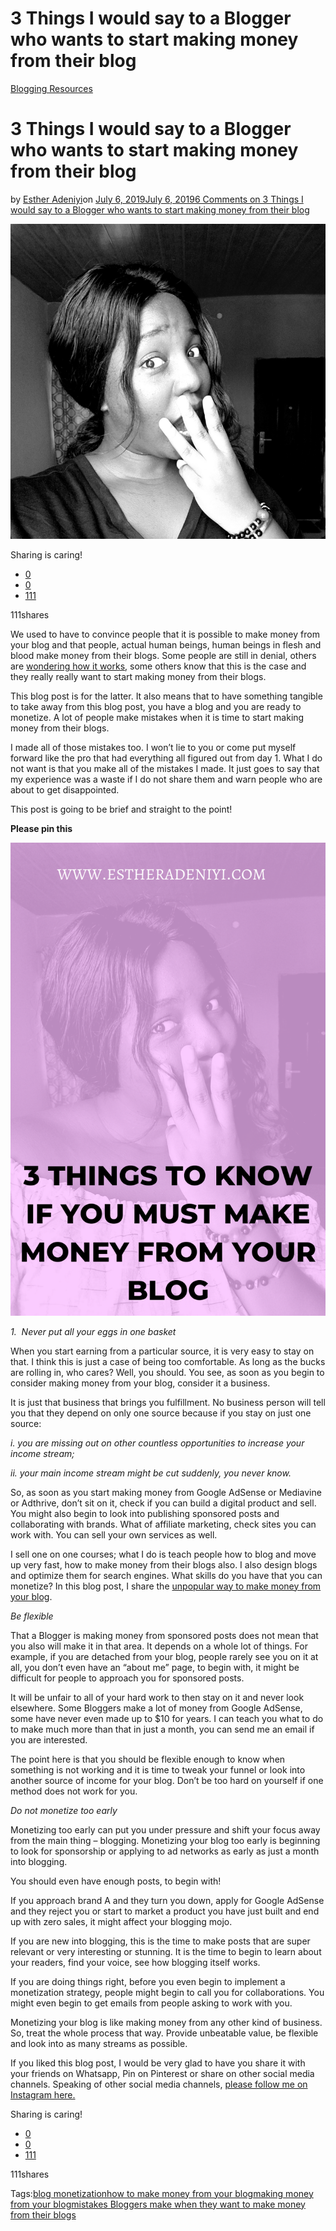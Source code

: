 # 3 Things I would say to a Blogger who wants to start making money from their blog

[Blogging Resources](https://estheradeniyi.com/category/blogging-resources/)
# 3 Things I would say to a Blogger who wants to start making money from their blog

by [Esther Adeniyi](https://estheradeniyi.com/author/esther-adeniyi/)on [July 6, 2019July 6, 2019](https://estheradeniyi.com/things-i-would-say-to-a-blogger-who-wants-to-start-making-money-from-their-blog/)[6 Comments on 3 Things I would say to a Blogger who wants to start making money from their blog](https://estheradeniyi.com/things-i-would-say-to-a-blogger-who-wants-to-start-making-money-from-their-blog/#comments)

![making money as a blogger, how to make money from your blog](images\making-money-as-a-blogger.png)

Sharing is caring!

- [0](https://www.facebook.com/sharer/sharer.php?u=https%3A%2F%2Festheradeniyi.com%2Fthings-i-would-say-to-a-blogger-who-wants-to-start-making-money-from-their-blog%2F&amp;t=3%20Things%20I%20would%20say%20to%20a%20Blogger%20who%20wants%20to%20start%20making%20money%20from%20their%20blog)
- [0](https://twitter.com/intent/tweet?text=3%20Things%20I%20would%20say%20to%20a%20Blogger%20who%20wants%20to%20start%20making%20money%20from%20their%20blog&amp;url=https%3A%2F%2Festheradeniyi.com%2Fthings-i-would-say-to-a-blogger-who-wants-to-start-making-money-from-their-blog%2F)
- [111](#)

111shares

We used to have to convince people that it is possible to make money from your blog and that people, actual human beings, human beings in flesh and blood make money from their blogs. Some people are still in denial, others are [wondering how it works](https://estheradeniyi.com/how-do-i-earn-money-as-blogger/), some others know that this is the case and they really really want to start making money from their blogs.

This blog post is for the latter. It also means that to have something tangible to take away from this blog post, you have a blog and you are ready to monetize. A lot of people make mistakes when it is time to start making money from their blogs.

I made all of those mistakes too. I won&#x2019;t lie to you or come put myself forward like the pro that had everything all figured out from day 1. What I do not want is that you make all of the mistakes I made. It just goes to say that my experience was a waste if I do not share them and warn people who are about to get disappointed.

This post is going to be brief and straight to the point!

**Please pin this**

![](images\3-THINGS-TO-KNOW-IF-YOU-MUST-MAKE-MONEY-FROM-YOUR-BLOG.png)

*1.&#xA0; Never put all your eggs in one basket*

When you start earning from a particular source, it is very easy to stay on that. I think this is just a case of being too comfortable. As long as the bucks are rolling in, who cares? Well, you should. You see, as soon as you begin to consider making money from your blog, consider it a business.

It is just that business that brings you fulfillment. No business person will tell you that they depend on only one source because if you stay on just one source:

*i. you are missing out on other countless opportunities to increase your income stream;*

*ii. your main income stream might be cut suddenly, you never know.*

So, as soon as you start making money from Google AdSense or Mediavine or Adthrive, don&#x2019;t sit on it, check if you can build a digital product and sell. You might also begin to look into publishing sponsored posts and collaborating with brands. What of affiliate marketing, check sites you can work with. You can sell your own services as well.

I sell one on one courses; what I do is teach people how to blog and move up very fast, how to make money from their blogs also. I also design blogs and optimize them for search engines. What skills do you have that you can monetize? In this blog post, I share the [unpopular way to make money from your blog](https://estheradeniyi.com/make-money-as-a-blogger/).

*Be flexible*

That a Blogger is making money from sponsored posts does not mean that you also will make it in that area. It depends on a whole lot of things. For example, if you are detached from your blog, people rarely see you on it at all, you don&#x2019;t even have an &#x201C;about me&#x201D; page, to begin with, it might be difficult for people to approach you for sponsored posts.

It will be unfair to all of your hard work to then stay on it and never look elsewhere. Some Bloggers make a lot of money from Google AdSense, some have never even made up to $10 for years. I can teach you what to do to make much more than that in just a month, you can send me an email if you are interested.

The point here is that you should be flexible enough to know when something is not working and it is time to tweak your funnel or look into another source of income for your blog. Don&#x2019;t be too hard on yourself if one method does not work for you.

*Do not monetize too early&#xA0;*

Monetizing too early can put you under pressure and shift your focus away from the main thing &#x2013; blogging. Monetizing your blog too early is beginning to look for sponsorship or applying to ad networks as early as just a month into blogging.

You should even have enough posts, to begin with!

If you approach brand A and they turn you down, apply for Google AdSense and they reject you or start to market a product you have just built and end up with zero sales, it might affect your blogging mojo.

If you are new into blogging, this is the time to make posts that are super relevant or very interesting or stunning. It is the time to begin to learn about your readers, find your voice, see how blogging itself works.

If you are doing things right, before you even begin to implement a monetization strategy, people might begin to call you for collaborations. You might even begin to get emails from people asking to work with you.

Monetizing your blog is like making money from any other kind of business. So, treat the whole process that way. Provide unbeatable value, be flexible and look into as many streams as possible.

If you liked this blog post, I would be very glad to have you share it with your friends on Whatsapp, Pin on Pinterest or share on other social media channels. Speaking of other social media channels, [please follow me on Instagram here.](https://www.instagram.com/estheradeniyisblog/)

Sharing is caring!

- [0](https://www.facebook.com/sharer/sharer.php?u=https%3A%2F%2Festheradeniyi.com%2Fthings-i-would-say-to-a-blogger-who-wants-to-start-making-money-from-their-blog%2F&amp;t=3%20Things%20I%20would%20say%20to%20a%20Blogger%20who%20wants%20to%20start%20making%20money%20from%20their%20blog)
- [0](https://twitter.com/intent/tweet?text=3%20Things%20I%20would%20say%20to%20a%20Blogger%20who%20wants%20to%20start%20making%20money%20from%20their%20blog&amp;url=https%3A%2F%2Festheradeniyi.com%2Fthings-i-would-say-to-a-blogger-who-wants-to-start-making-money-from-their-blog%2F)
- [111](#)

111shares

Tags:[blog monetization](https://estheradeniyi.com/tag/blog-monetization/)[how to make money from your blog](https://estheradeniyi.com/tag/how-to-make-money-from-your-blog/)[making money from your blog](https://estheradeniyi.com/tag/making-money-from-your-blog/)[mistakes Bloggers make when they want to make money from their blogs](https://estheradeniyi.com/tag/mistakes-bloggers-make-when-they-want-to-make-money-from-their-blogs/)